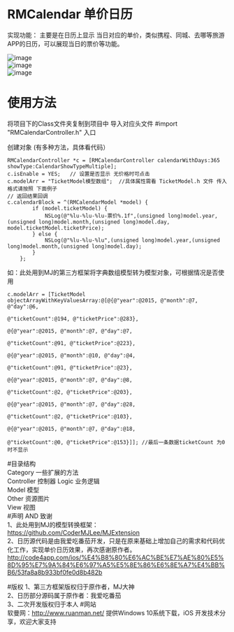 # RMCalendar 单价日历

实现功能：
主要是在日历上显示 当日对应的单价，类似携程、同城、去哪等旅游APP的日历，可以展现当日的票价等功能。

![image](https://github.com/chihaodong/RMCalendar/blob/master/Preview/preview-2@2x.jpg)    
![image](https://github.com/chihaodong/RMCalendar/blob/master/Preview/preview-3@2x.jpg)    
![image](https://github.com/chihaodong/RMCalendar/blob/master/Preview/preview-4@2x.jpg) 

# 使用方法    

将项目下的Class文件夹复制到项目中
导入对应头文件  #import "RMCalendarController.h" 入口

创建对象   (有多种方法，具体看代码）
```
RMCalendarController *c = [RMCalendarController calendarWithDays:365 showType:CalendarShowTypeMultiple];
c.isEnable = YES;   // 设置是否显示 无价格时可点击
c.modelArr = "TicketModel模型数组";  //具体属性需看 TicketModel.h 文件 传入格式请按照 下面例子 
// 返回结果回调
c.calendarBlock = ^(RMCalendarModel *model) {
        if (model.ticketModel) {
            NSLog(@"%lu-%lu-%lu-票价%.1f",(unsigned long)model.year,(unsigned long)model.month,(unsigned long)model.day, model.ticketModel.ticketPrice);
        } else {
            NSLog(@"%lu-%lu-%lu",(unsigned long)model.year,(unsigned long)model.month,(unsigned long)model.day);
        }
    };
```

如：此处用到MJ的第三方框架将字典数组模型转为模型对象，可根据情况是否使用      
```
c.modelArr = [TicketModel objectArrayWithKeyValuesArray:@[@{@"year":@2015, @"month":@7, @"day":@6,  
                                                          @"ticketCount":@194, @"ticketPrice":@283},  
                                                          @{@"year":@2015, @"month":@7, @"day":@7,   
                                                          @"ticketCount":@91, @"ticketPrice":@223},   
                                                          @{@"year":@2015, @"month":@10, @"day":@4,
                                                          @"ticketCount":@91, @"ticketPrice":@23},
                                                          @{@"year":@2015, @"month":@7, @"day":@8,
                                                          @"ticketCount":@2, @"ticketPrice":@203},
                                                          @{@"year":@2015, @"month":@7, @"day":@28,
                                                          @"ticketCount":@2, @"ticketPrice":@103},
                                                          @{@"year":@2015, @"month":@7, @"day":@18,
                                                          @"ticketCount":@0, @"ticketPrice":@153}]]; //最后一条数据ticketCount 为0时不显示

```   

#目录结构   
Category    一些扩展的方法    
Controller  控制器
Logic       业务逻辑    
Model       模型    
Other       资源图片    
View        视图    
#声明 AND 致谢  
1、此处用到MJ的模型转换框架：https://github.com/CoderMJLee/MJExtension    
2、日历源代码是由我爱吃番茄开发，只是在原来基础上增加自己的需求和代码优化工作，实现单价日历效果，再次感谢原作者。http://code4app.com/ios/%E4%B8%80%E6%AC%BE%E7%AE%80%E5%8D%95%E7%9A%84%E6%97%A5%E5%8E%86%E6%8E%A7%E4%BB%B6/53fa8a8b933bf0fe0d8b482b

#版权
1、第三方框架版权归于原作者，MJ大神   
2、日历部分源码属于原作者：我爱吃番茄   
3、二次开发版权归于本人
#网站  
软曼网：http://www.ruanman.net/   提供Windows 10系统下载，iOS 开发技术分享，欢迎大家支持
